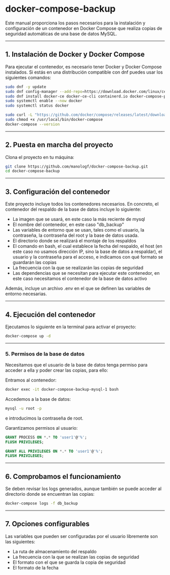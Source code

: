 # docker-compose-backup
Este manual proporciona los pasos necesarios para la instalación y configuración de un contenedor en Docker Compose que realiza copias de seguridad automáticas de una base de datos MySQL.

---

## 1. Instalación de Docker y Docker Compose
Para ejecutar el contenedor, es necesario tener Docker y Docker Compose instalados. Si estás en una distribución compatible con dnf puedes usar los siguientes comandos:

```bash
sudo dnf -y update
sudo dnf config-manager --add-repo=https://download.docker.com/linux/centos/docker-ce.repo
sudo dnf install docker-ce docker-ce-cli containerd.io docker-compose-plugin
sudo systemctl enable --now docker
sudo systemctl status docker

sudo curl -L "https://github.com/docker/compose/releases/latest/download/docker-compose-$(uname -s)-$(uname -m)" -o /usr/local/bin/docker-compose
sudo chmod +x /usr/local/bin/docker-compose
docker-compose --version
```

---

## 2. Puesta en marcha del proyecto
Clona el proyecto en tu máquina:

```bash
git clone https://github.com/manologf/docker-compose-backup.git
cd docker-compose-backup
```

---

## 3. Configuración del contenedor
Este proyecto incluye todos los contenedores necesarios. En concreto, el contenedor del respaldo de la base de datos incluye lo siguiente:
- La imagen que se usará, en este caso la más reciente de mysql
- El nombre del contenedor, en este caso "db_backup"
- Las variables de entorno que se usan, tales como el usuario, la contraseña, la contraseña del root y la base de datos usada.
- El directorio donde se realizará el montaje de los respaldos
- El comando en bash, el cual establece la fecha del respaldo, el host (en este caso no usamos dirección IP, sino la base de datos a respaldar), el usuario y la contraseña para el acceso, e indicamos con qué formato se guardarán las copias
- La frecuencia con la que se realizarán las copias de seguridad
- Las dependencias que se necesitan para ejecutar este contenedor, en este caso necesitamos el contenedor de la base de datos activo

Además, incluye un archivo .env en el que se definen las variables de entorno necesarias.

---

## 4. Ejecución del contenedor
Ejecutamos lo siguiente en la terminal para activar el proyecto:

```bash
docker-compose up -d
```
---

### 5. Permisos de la base de datos
Necesitamos que el usuario de la base de datos tenga permiso para acceder a ella y poder crear las copias, para ello:

Entramos al contenedor:
```bash
docker exec -it docker-compose-backup-mysql-1 bash
```
Accedemos a la base de datos:
```bash
mysql -u root -p
```
e introducimos la contraseña de root.

Garantizamos permisos al usuario:
```SQL
GRANT PROCESS ON *.* TO 'user1'@'%';
FLUSH PRIVILEGES;

GRANT ALL PRIVILEGES ON *.* TO 'user1'@'%';
FLUSH PRIVILEGES;
```
---

## 6. Comprobamos el funcionamiento
Se deben revisar los logs generados, aunque también se puede acceder al directorio donde se encuentran las copias:

```bash
docker-compose logs -f db_backup
```

---

## 7. Opciones configurables
Las variables que pueden ser configuradas por el usuario libremente son las siguientes:
- La ruta de almacenamiento del respaldo
- La frecuencia con la que se realizan las copias de seguridad
- El formato con el que se guarda la copia de seguridad
- El formato de la fecha
